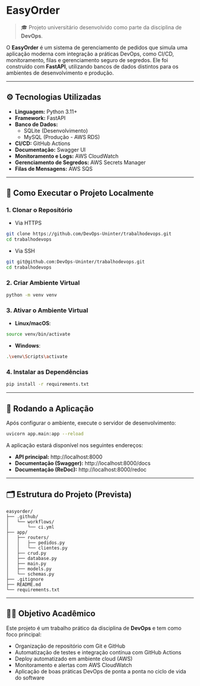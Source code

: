 # EasyOrder

> 🎓 Projeto universitário desenvolvido como parte da disciplina de **DevOps**.

O **EasyOrder** é um sistema de gerenciamento de pedidos que simula uma aplicação moderna com integração a práticas DevOps, como CI/CD, monitoramento, filas e gerenciamento seguro de segredos. Ele foi construído com **FastAPI**, utilizando bancos de dados distintos para os ambientes de desenvolvimento e produção.

---

## ⚙️ Tecnologias Utilizadas

- **Linguagem:** Python 3.11+
- **Framework:** FastAPI
- **Banco de Dados:**
  - SQLite (Desenvolvimento)
  - MySQL (Produção - AWS RDS)
- **CI/CD:** GitHub Actions
- **Documentação:** Swagger UI
- **Monitoramento e Logs:** AWS CloudWatch
- **Gerenciamento de Segredos:** AWS Secrets Manager
- **Filas de Mensagens:** AWS SQS

---

## 🚀 Como Executar o Projeto Localmente

### 1. Clonar o Repositório

* Via HTTPS

```bash
git clone https://github.com/DevOps-Uninter/trabalhodevops.git
cd trabalhodevops
```
* Via SSH

```bash
git git@github.com:DevOps-Uninter/trabalhodevops.git
cd trabalhodevops
```
### 2. Criar Ambiente Virtual

```bash
python -m venv venv
```

### 3. Ativar o Ambiente Virtual

- **Linux/macOS**:

```bash
source venv/bin/activate
```

- **Windows**:

```bash
.\venv\Scripts\activate
```

### 4. Instalar as Dependências

```bash
pip install -r requirements.txt
```

---

## 🧪 Rodando a Aplicação

Após configurar o ambiente, execute o servidor de desenvolvimento:

```bash
uvicorn app.main:app --reload
```

A aplicação estará disponível nos seguintes endereços:

- **API principal:** http://localhost:8000
- **Documentação (Swagger):** http://localhost:8000/docs
- **Documentação (ReDoc):** http://localhost:8000/redoc

---

## 🗂️ Estrutura do Projeto (Prevista)

```
easyorder/
├── .github/
│   └── workflows/
│       └── ci.yml
├── app/
│   ├── routers/
│   │   ├── pedidos.py
│   │   └── clientes.py
│   ├── crud.py
│   ├── database.py
│   ├── main.py
│   ├── models.py
│   └── schemas.py
├── .gitignore
├── README.md
└── requirements.txt
```

---

## 👨‍🏫 Objetivo Acadêmico

Este projeto é um trabalho prático da disciplina de **DevOps** e tem como foco principal:

- Organização de repositório com Git e GitHub
- Automatização de testes e integração contínua com GitHub Actions
- Deploy automatizado em ambiente cloud (AWS)
- Monitoramento e alertas com AWS CloudWatch
- Aplicação de boas práticas DevOps de ponta a ponta no ciclo de vida do software
